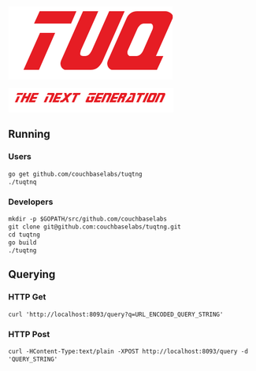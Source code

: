 ![](docs/tuq.png)

![](docs/tng.png)

## Running

### Users

    go get github.com/couchbaselabs/tuqtng
    ./tuqtnq

### Developers

    mkdir -p $GOPATH/src/github.com/couchbaselabs
    git clone git@github.com:couchbaselabs/tuqtng.git
    cd tuqtng
    go build
    ./tuqtng

## Querying

### HTTP Get

    curl 'http://localhost:8093/query?q=URL_ENCODED_QUERY_STRING'

### HTTP Post

    curl -HContent-Type:text/plain -XPOST http://localhost:8093/query -d 'QUERY_STRING'
